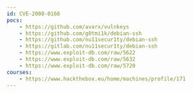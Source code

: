 ```yaml
---
id: CVE-2008-0166
pocs:
    - https://github.com/avarx/vulnkeys
    - https://github.com/g0tmi1k/debian-ssh
    - https://github.com/nu11secur1ty/debian-ssh
    - https://gitlab.com/nu11secur1ty/debian-ssh
    - https://www.exploit-db.com/raw/5622
    - https://www.exploit-db.com/raw/5632
    - https://www.exploit-db.com/raw/5720
courses:
    - https://www.hackthebox.eu/home/machines/profile/171
---
```

